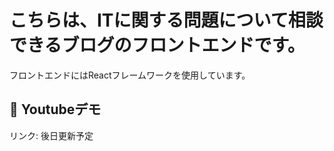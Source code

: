 # こちらは、ITに関する問題について相談できるブログのフロントエンドです。

フロントエンドにはReactフレームワークを使用しています。

## 🔗 Youtubeデモ

リンク: 後日更新予定
